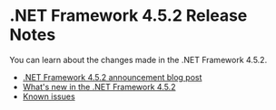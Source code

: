# .NET Framework 4.5.2 Release Notes

You can learn about the changes made in the .NET Framework 4.5.2.

- [.NET Framework 4.5.2 announcement blog post](https://blogs.msdn.microsoft.com/dotnet/2014/05/05/announcing-the-net-framework-4-5-2/)
- [What's new in the .NET Framework 4.5.2](https://docs.microsoft.com/dotnet/articles/framework/whats-new/index#v452)
- [Known issues](https://support.microsoft.com/en-us/help/2962547/known-issues-for-the-.net-framework-4.5.2)
